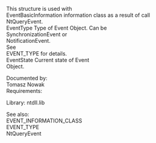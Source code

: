 This structure is used with \
EventBasicInformation information class as a result of call \
NtQueryEvent. \
EventType Type of Event Object. Can be \
SynchronizationEvent or \
NotificationEvent. \
See \
EVENT\_TYPE for details. \
EventState Current state of Event \
Object.

Documented by: \
Tomasz Nowak \
Requirements:

Library: ntdll.lib

See also: \
EVENT\_INFORMATION\_CLASS \
EVENT\_TYPE \
NtQueryEvent
